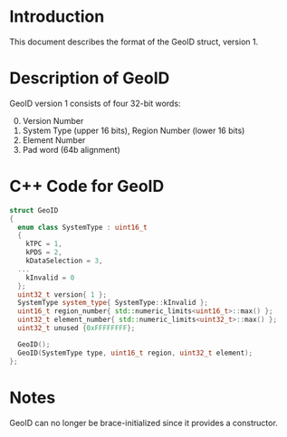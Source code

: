 # Introduction

This document describes the format of the GeoID struct, version 1.

# Description of GeoID

GeoID version 1 consists of four 32-bit words:

0. Version Number
1. System Type (upper 16 bits), Region Number (lower 16 bits)
2. Element Number
3. Pad word (64b alignment)

# C++ Code for GeoID

```CPP
struct GeoID
{
  enum class SystemType : uint16_t
  {
    kTPC = 1,
    kPDS = 2,
    kDataSelection = 3,
  ...
    kInvalid = 0
  };
  uint32_t version{ 1 };
  SystemType system_type{ SystemType::kInvalid };
  uint16_t region_number{ std::numeric_limits<uint16_t>::max() };
  uint32_t element_number{ std::numeric_limits<uint32_t>::max() };
  uint32_t unused {0xFFFFFFFF};

  GeoID();
  GeoID(SystemType type, uint16_t region, uint32_t element);
};
```

# Notes

GeoID can no longer be brace-initialized since it provides a constructor.